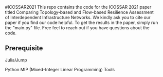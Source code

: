 #ICOSSAR2021
This repo contains the code for the ICOSSAR 2021 paper titled Comparing Topology-based and Flow-based Resilience Assessment of Interdependent Infrastructure Networks.
We kindly ask you to cite our paper if you find our code helpful. To get the results in the paper, simply run the "main.py" file. Free feel to reach out if you have questions about the code.

## Prerequisite 

Julia/Jump

Python MIP (Mixed-Integer Linear Programming) Tools
